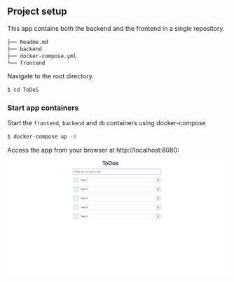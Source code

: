 ## Project setup
This app contains both the backend and the frontend in a single repository.
```	
├── Readme.md
├── backend
├── docker-compose.yml
└── frontend
```

Navigate to the root directory.

```bash
$ cd ToDoS
```

### Start app containers

Start the `frontend`, `backend` and `db` containers using docker-compose

```	bash
$ docker-compose up -d 
```

Access the app from your browser at http://localhost:8080: 

![PIC](PIC/Screen.png)
